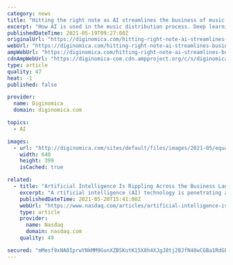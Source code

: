 ```yaml
---
category: news
title: "Hitting the right note as AI streamlines the business of music production and distribution"
excerpt: "How AI is used in the music distribution process. Deep learning and other AI algorithms are tailor-made for unstructured data and there is nothing less structured than digitized audio or video. Furthermore,"
publishedDateTime: 2021-05-19T09:27:00Z
originalUrl: "https://diginomica.com/hitting-right-note-ai-streamlines-business-music-production-and-distribution"
webUrl: "https://diginomica.com/hitting-right-note-ai-streamlines-business-music-production-and-distribution"
ampWebUrl: "https://diginomica.com/hitting-right-note-ai-streamlines-business-music-production-and-distribution?amp"
cdnAmpWebUrl: "https://diginomica-com.cdn.ampproject.org/c/s/diginomica.com/hitting-right-note-ai-streamlines-business-music-production-and-distribution?amp"
type: article
quality: 47
heat: -1
published: false

provider:
  name: Diginomica
  domain: diginomica.com

topics:
  - AI

images:
  - url: "http://diginomica.com/sites/default/files/images/2021-05/equalizer-153212_640.png"
    width: 640
    height: 399
    isCached: true

related:
  - title: "Artificial Intelligence Is Rippling Across the Business Landscape"
    excerpt: "A rtificial intelligence (AI) technology is penetrating all business sectors whether they're ready for it or not, making the Global X Artificial Intelligence & Technology ETF (AIQ) a prime play. \"In 2021,"
    publishedDateTime: 2021-05-20T15:41:00Z
    webUrl: "https://www.nasdaq.com/articles/artificial-intelligence-is-rippling-across-the-business-landscape-2021-05-20"
    type: article
    provider:
      name: Nasdaq
      domain: nasdaq.com
    quality: 49

secured: "mMesf9xNA0IprwYNkMM9GunXZBSKutK15X8h4XJgJ8tj2BJfN48wCGBa1RdGL+AAB8MsYWSDayVH/QJtdeoDVQyQK84J1z53yoWIm8GVcSmFQKAa4y/2slz/oj8pMA6rXXPgOqbvSEINdSkaCF0QSKy7POAPvin4C2QDf+l9NX6kFqmBiBMqkaSsrCmLntX2m8BYY+cWdmdH12TAhZ7NA7pqAlJyyUqvLk9/+jzFGO5uiTE1SDiZqiBZFU9cMKoZp0SrzYLUQDeF3jQ+/iXXlgXmgNjfGYt7k4MzLTPuMatlHrT/RXh5/Yocvx+Z75MdzptaCht6JLedUh4cCgcTNmIs6AzqtbZ4xmUvQYqrR0Y=;hjJon4tCJw89GWG8L4TiUQ=="
---
```


